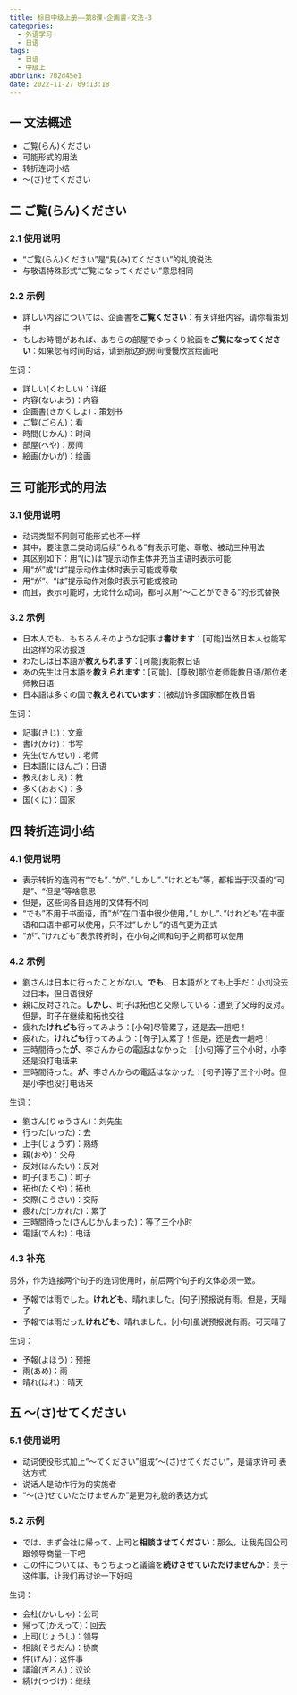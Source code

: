 ```yaml
---
title: 标日中级上册——第8课-企画書-文法-3
categories:
  - 外语学习
  - 日语
tags:
  - 日语
  - 中级上
abbrlink: 702d45e1
date: 2022-11-27 09:13:18
---
```

## 一 文法概述

* ご覧(らん)ください
* 可能形式的用法
* 转折连词小结
* ～(さ)せてください

<!--more-->

## 二 ご覧(らん)ください

### 2.1 使用说明

* “ご覧(らん)ください”是“見(み)てください”的礼貌说法
* 与敬语特殊形式“ご覧になってください”意思相同

### 2.2 示例

* 詳しい内容については、企画書を**ご覧ください**：有关详细内容，请你看策划书
* もしお時間があれば、あちらの部屋でゆっくり絵画を**ご覧になってください**：如果您有时间的话，请到那边的房间慢慢欣赏绘画吧

生词：

* 詳しい(くわしい)：详细
* 内容(ないよう)：内容
* 企画書(きかくしょ)：策划书
* ご覧(ごらん)：看
* 時間(じかん)：时间
* 部屋(へや)：房间
* 絵画(かいが)：绘画

## 三 可能形式的用法

### 3.1 使用说明

* 动词类型不同则可能形式也不一样
* 其中，要注意二类动词后续“られる”有表示可能、尊敬、被动三种用法
* 其区别如下：用“(に)は”提示动作主体并充当主语时表示可能
* 用“が”或“は”提示动作主体时表示可能或尊敬
* 用“が”、“は”提示动作对象时表示可能或被动
* 而且，表示可能时，无论什么动词，都可以用“～ことができる”的形式替换

### 3.2 示例

* 日本人でも、もちろんそのような記事は**書けます**：[可能]当然日本人也能写出这样的采访报道
* わたしは日本語が**教えられます**：[可能]我能教日语
* あの先生は日本語を**教えられます**：[可能]、[尊敬]那位老师能教日语/那位老师教日语
* 日本語は多くの国で**教えられています**：[被动]许多国家都在教日语

生词：

* 記事(きじ)：文章
* 書け(かけ)：书写
* 先生(せんせい)：老师
* 日本語(にほんご)：日语
* 教え(おしえ)：教
* 多く(おおく)：多
* 国(くに)：国家

## 四 转折连词小结

### 4.1 使用说明

* 表示转折的连词有“でも”、”が”、”しかし”、”けれども”等，都相当于汉语的“可是”、“但是”等啥意思
* 但是，这些词各自适用的文体有不同
* “でも”不用于书面语，而”が”在口语中很少使用，”しかし”、”けれども”在书面语和口语中都可以使用，只不过”しかし”的语气更为正式
* ”が”、”けれども”表示转折时，在小句之间和句子之间都可以使用

### 4.2 示例

* 劉さんは日本に行ったことがない。**でも**、日本語がとても上手だ：小刘没去过日本，但日语很好
* 親に反対された。**しかし**、町子は拓也と交際している：遭到了父母的反对。但是，町子在继续和拓也交往
* 疲れた**けれども**行ってみよう：[小句]尽管累了，还是去一趟吧！
* 疲れた。**けれども**行ってみよう：[句子]太累了！但是，还是去一趟吧！
* 三時間待った**が**、李さんからの電話はなかった：[小句]等了三个小时，小李还是没打电话来
* 三時間待った。**が**、李さんからの電話はなかった：[句子]等了三个小时。但是小李也没打电话来

生词：

* 劉さん(りゅうさん)：刘先生
* 行った(いった)：去
* 上手(じょうず)：熟练
* 親(おや)：父母
* 反対(はんたい)：反对
* 町子(まちこ)：町子
* 拓也(たくや)：拓也
* 交際(こうさい)：交际
* 疲れた(つかれた)：累了
* 三時間待った(さんじかんまった)：等了三个小时
* 電話(でんわ)：电话

### 4.3 补充

另外，作为连接两个句子的连词使用时，前后两个句子的文体必须一致。

* 予報では雨でした。**けれども**、晴れました。[句子]预报说有雨。但是，天晴了
* 予報では雨だった**けれども**、晴れました。[小句]虽说预报说有雨。可天晴了

生词：

* 予報(よほう)：预报
* 雨(あめ)：雨
* 晴れ(はれ)：晴天

## 五 ～(さ)せてください

### 5.1 使用说明

* 动词使役形式加上“～てください”组成“～(さ)せてください”，是请求许可 表达方式
* 说话人是动作行为的实施者
* “～(さ)せていただけませんか”是更为礼貌的表达方式

### 5.2 示例

* では、まず会社に帰って、上司と**相談させてください**：那么，让我先回公司跟领导商量一下吧
* この件については、もうちょっと議論を**続けさせていただけませんか**：关于这件事，让我们再讨论一下好吗

生词：

* 会社(かいしゃ)：公司
* 帰って(かえって)：回去
* 上司(じょうし)：领导
* 相談(そうだん)：协商
* 件(けん)：这件事
* 議論(ぎろん)：议论
* 続け(つづけ)：继续

